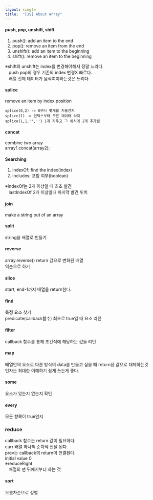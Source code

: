 ```yaml
---
layout: single
title:  "[JS] About Array"
---
```

#### push, pop, unshift, shift
1. push(): add an item to the end
2. pop(): remove an item from the end
3. unshift(): add an item to the beginning
4. shift(): remove an item to the beginning   
   
※shift와 unshift는 index를 변경해야해서 정말 느리다.   
&nbsp;&nbsp;&nbsp;push pop의 경우 기존의 index 변경X 빠르다.   
&nbsp;&nbsp;&nbsp;배열 전체 데이터가 움직여야하는것은 느리다.   

#### splice   
remove an item by index position    
```
splice(0,2) -> 0부터 몇개를 지울건지   
splice(1) -> 인덱스부터 모든 데이터 삭제   
splice(1,1,'','') 1개 지우고 그 위치에 2개 추가됨   
```   
#### concat     
combine two array     
array1.concat(array2);   
   
#### Searching
1. indexOf: find the index(index)   
2. includes: 포함 여부(boolean)   

※indexOf는 2개 이상일 때 최초 발견   
&nbsp;&nbsp;&nbsp;lastIndexOf 2개 이상일때 마지막 발견 위치   

#### join   
make a string out of an array   
   
#### split   
string을 배열로 만들기   
   
#### reverse   
array.reverse() return 값으로 변화된 배열   
역순으로 하기   
   
#### slice   
start, end-1까지 배열을 return한다.   
   
#### find   
특정 요소 찾기   
predicate(callback함수) 최초로 true일 때 요소 리턴   
   
#### filter   
callback 함수를 통해 조건식에 해당하는 값들 리턴   
   
#### map   
배열안의 요소로 다른 방식의 data를 만들고 싶을 때 return된 값으로 대체하는것   
인자는 최대한 이해하기 쉽게 쓰는게 좋다.   
   
#### some   
요소가 있는지 없는지 확인   
   
#### every     
모든 항목이 true인지   
   
### reduce   
callback 함수는 return 값이 필요하다.   
curr 배열 하나씩 순차적 전달 된다.   
prev는 callback의 return이 연결된다.   
initial value 0   
※reduceRight   
&nbsp;&nbsp;&nbsp;배열의 맨 뒤에서부터 하는 것   
   
#### sort   
오름차순으로 정렬
